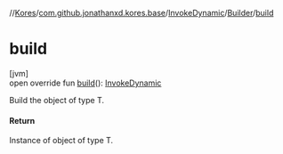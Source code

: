 //[Kores](../../../../index.md)/[com.github.jonathanxd.kores.base](../../index.md)/[InvokeDynamic](../index.md)/[Builder](index.md)/[build](build.md)

# build

[jvm]\
open override fun [build](build.md)(): [InvokeDynamic](../index.md)

Build the object of type T.

#### Return

Instance of object of type T.
